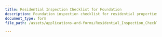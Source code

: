 ```yaml
---
title: Residential Inspection Checklist for Foundation
description: Foundation inspection checklist for residential properties. 
document_type: form
file_path: /assets/applications-and-forms/Residential_Inspection_Checklist_Foundation.pdf

---
```

